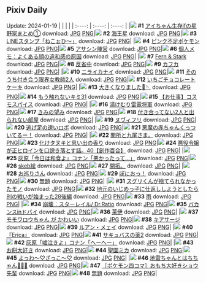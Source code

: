## Pixiv Daily
Update: 2024-01-19
|      |      |      |
| :----: | :----: | :----: |
|![](https://pixiv.microyu.workers.dev/c/240x480/img-master/img/2024/01/16/17/42/28/115219506_p0_master1200.jpg) **#1** [アイちゃん生存ifの星野家まとめ①](https://www.pixiv.net/artworks/115219506) download: [JPG](https://pixiv.microyu.workers.dev/img-original/img/2024/01/16/17/42/28/115219506_p0.jpg) [PNG](https://pixiv.microyu.workers.dev/img-original/img/2024/01/16/17/42/28/115219506_p0.png)|![](https://pixiv.microyu.workers.dev/c/240x480/img-master/img/2024/01/17/00/00/50/115230168_p0_master1200.jpg) **#2** [海王星](https://www.pixiv.net/artworks/115230168) download: [JPG](https://pixiv.microyu.workers.dev/img-original/img/2024/01/17/00/00/50/115230168_p0.jpg) [PNG](https://pixiv.microyu.workers.dev/img-original/img/2024/01/17/00/00/50/115230168_p0.png)|![](https://pixiv.microyu.workers.dev/c/240x480/img-master/img/2024/01/16/00/00/54/115204216_p0_master1200.jpg) **#3** [LINEスタンプ「ねこぉひ～」](https://www.pixiv.net/artworks/115204216) download: [JPG](https://pixiv.microyu.workers.dev/img-original/img/2024/01/16/00/00/54/115204216_p0.jpg) [PNG](https://pixiv.microyu.workers.dev/img-original/img/2024/01/16/00/00/54/115204216_p0.png)|
|![](https://pixiv.microyu.workers.dev/c/240x480/img-master/img/2024/01/16/00/18/05/115204984_p0_master1200.jpg) **#4** [ピンク不足ポケモン](https://www.pixiv.net/artworks/115204984) download: [JPG](https://pixiv.microyu.workers.dev/img-original/img/2024/01/16/00/18/05/115204984_p0.jpg) [PNG](https://pixiv.microyu.workers.dev/img-original/img/2024/01/16/00/18/05/115204984_p0.png)|![](https://pixiv.microyu.workers.dev/c/240x480/img-master/img/2024/01/16/00/01/00/115204226_p0_master1200.jpg) **#5** [アサシン陣営](https://www.pixiv.net/artworks/115204226) download: [JPG](https://pixiv.microyu.workers.dev/img-original/img/2024/01/16/00/01/00/115204226_p0.jpg) [PNG](https://pixiv.microyu.workers.dev/img-original/img/2024/01/16/00/01/00/115204226_p0.png)|![](https://pixiv.microyu.workers.dev/c/240x480/img-master/img/2024/01/16/06/00/06/115210126_p0_master1200.jpg) **#6** [個人メモ：よくある顔の違和感の原因](https://www.pixiv.net/artworks/115210126) download: [JPG](https://pixiv.microyu.workers.dev/img-original/img/2024/01/16/06/00/06/115210126_p0.jpg) [PNG](https://pixiv.microyu.workers.dev/img-original/img/2024/01/16/06/00/06/115210126_p0.png)|
|![](https://pixiv.microyu.workers.dev/c/240x480/img-master/img/2024/01/16/01/05/47/115206304_p0_master1200.jpg) **#7** [Fern & Stark](https://www.pixiv.net/artworks/115206304) download: [JPG](https://pixiv.microyu.workers.dev/img-original/img/2024/01/16/01/05/47/115206304_p0.jpg) [PNG](https://pixiv.microyu.workers.dev/img-original/img/2024/01/16/01/05/47/115206304_p0.png)|![](https://pixiv.microyu.workers.dev/c/240x480/img-master/img/2024/01/16/17/15/51/115218989_p0_master1200.jpg) **#8** [反省中](https://www.pixiv.net/artworks/115218989) download: [JPG](https://pixiv.microyu.workers.dev/img-original/img/2024/01/16/17/15/51/115218989_p0.jpg) [PNG](https://pixiv.microyu.workers.dev/img-original/img/2024/01/16/17/15/51/115218989_p0.png)|![](https://pixiv.microyu.workers.dev/c/240x480/img-master/img/2024/01/16/12/00/16/115214312_p0_master1200.jpg) **#9** [カフカ](https://www.pixiv.net/artworks/115214312) download: [JPG](https://pixiv.microyu.workers.dev/img-original/img/2024/01/16/12/00/16/115214312_p0.jpg) [PNG](https://pixiv.microyu.workers.dev/img-original/img/2024/01/16/12/00/16/115214312_p0.png)|
|![](https://pixiv.microyu.workers.dev/c/240x480/img-master/img/2024/01/16/08/27/34/115211696_p0_master1200.jpg) **#10** [ニライカナイ](https://www.pixiv.net/artworks/115211696) download: [JPG](https://pixiv.microyu.workers.dev/img-original/img/2024/01/16/08/27/34/115211696_p0.jpg) [PNG](https://pixiv.microyu.workers.dev/img-original/img/2024/01/16/08/27/34/115211696_p0.png)|![](https://pixiv.microyu.workers.dev/c/240x480/img-master/img/2024/01/17/00/02/05/115230294_p0_master1200.jpg) **#11** [そのうち付き合う限界女教師2人](https://www.pixiv.net/artworks/115230294) download: [JPG](https://pixiv.microyu.workers.dev/img-original/img/2024/01/17/00/02/05/115230294_p0.jpg) [PNG](https://pixiv.microyu.workers.dev/img-original/img/2024/01/17/00/02/05/115230294_p0.png)|![](https://pixiv.microyu.workers.dev/c/240x480/img-master/img/2024/01/17/20/30/00/115249760_p0_master1200.jpg) **#12** [いちごチョコレートケーキ](https://www.pixiv.net/artworks/115249760) download: [JPG](https://pixiv.microyu.workers.dev/img-original/img/2024/01/17/20/30/00/115249760_p0.jpg) [PNG](https://pixiv.microyu.workers.dev/img-original/img/2024/01/17/20/30/00/115249760_p0.png)|
|![](https://pixiv.microyu.workers.dev/c/240x480/img-master/img/2024/01/16/14/42/01/115216607_p0_master1200.jpg) **#13** [大きくなりました🎀🪡](https://www.pixiv.net/artworks/115216607) download: [JPG](https://pixiv.microyu.workers.dev/img-original/img/2024/01/16/14/42/01/115216607_p0.jpg) [PNG](https://pixiv.microyu.workers.dev/img-original/img/2024/01/16/14/42/01/115216607_p0.png)|![](https://pixiv.microyu.workers.dev/c/240x480/img-master/img/2024/01/17/00/59/55/115231980_p0_master1200.jpg) **#14** [もう触れないキミ31](https://www.pixiv.net/artworks/115231980) download: [JPG](https://pixiv.microyu.workers.dev/img-original/img/2024/01/17/00/59/55/115231980_p0.jpg) [PNG](https://pixiv.microyu.workers.dev/img-original/img/2024/01/17/00/59/55/115231980_p0.png)|![](https://pixiv.microyu.workers.dev/c/240x480/img-master/img/2024/01/16/01/57/52/115207389_p0_master1200.jpg) **#15** [【お仕事】コスモスパイス](https://www.pixiv.net/artworks/115207389) download: [JPG](https://pixiv.microyu.workers.dev/img-original/img/2024/01/16/01/57/52/115207389_p0.jpg) [PNG](https://pixiv.microyu.workers.dev/img-original/img/2024/01/16/01/57/52/115207389_p0.png)|
|![](https://pixiv.microyu.workers.dev/c/240x480/img-master/img/2024/01/17/00/00/21/115230094_p0_master1200.jpg) **#16** [湯けむり雷電将軍](https://www.pixiv.net/artworks/115230094) download: [JPG](https://pixiv.microyu.workers.dev/img-original/img/2024/01/17/00/00/21/115230094_p0.jpg) [PNG](https://pixiv.microyu.workers.dev/img-original/img/2024/01/17/00/00/21/115230094_p0.png)|![](https://pixiv.microyu.workers.dev/c/240x480/img-master/img/2024/01/17/23/18/07/115204258_p0_master1200.jpg) **#17** [きみの望み](https://www.pixiv.net/artworks/115204258) download: [JPG](https://pixiv.microyu.workers.dev/img-original/img/2024/01/17/23/18/07/115204258_p0.jpg) [PNG](https://pixiv.microyu.workers.dev/img-original/img/2024/01/17/23/18/07/115204258_p0.png)|![](https://pixiv.microyu.workers.dev/c/240x480/img-master/img/2024/01/16/21/15/22/115224852_p0_master1200.jpg) **#18** [付き合ってない2人と出られない部屋](https://www.pixiv.net/artworks/115224852) download: [JPG](https://pixiv.microyu.workers.dev/img-original/img/2024/01/16/21/15/22/115224852_p0.jpg) [PNG](https://pixiv.microyu.workers.dev/img-original/img/2024/01/16/21/15/22/115224852_p0.png)|
|![](https://pixiv.microyu.workers.dev/c/240x480/img-master/img/2024/01/16/00/00/09/115204068_p0_master1200.jpg) **#19** [ヌヴィフリ](https://www.pixiv.net/artworks/115204068) download: [JPG](https://pixiv.microyu.workers.dev/img-original/img/2024/01/16/00/00/09/115204068_p0.jpg) [PNG](https://pixiv.microyu.workers.dev/img-original/img/2024/01/16/00/00/09/115204068_p0.png)|![](https://pixiv.microyu.workers.dev/c/240x480/img-master/img/2024/01/16/12/28/31/115214768_p0_master1200.jpg) **#20** [逃げ足の速いロボ](https://www.pixiv.net/artworks/115214768) download: [JPG](https://pixiv.microyu.workers.dev/img-original/img/2024/01/16/12/28/31/115214768_p0.jpg) [PNG](https://pixiv.microyu.workers.dev/img-original/img/2024/01/16/12/28/31/115214768_p0.png)|![](https://pixiv.microyu.workers.dev/c/240x480/img-master/img/2024/01/16/12/22/09/115214683_p0_master1200.jpg) **#21** [悪魔の赤ちゃんくっついてるー！](https://www.pixiv.net/artworks/115214683) download: [JPG](https://pixiv.microyu.workers.dev/img-original/img/2024/01/16/12/22/09/115214683_p0.jpg) [PNG](https://pixiv.microyu.workers.dev/img-original/img/2024/01/16/12/22/09/115214683_p0.png)|
|![](https://pixiv.microyu.workers.dev/c/240x480/img-master/img/2024/01/17/07/25/30/115236603_p0_master1200.jpg) **#22** [関所と九尾さま。](https://www.pixiv.net/artworks/115236603) download: [JPG](https://pixiv.microyu.workers.dev/img-original/img/2024/01/17/07/25/30/115236603_p0.jpg) [PNG](https://pixiv.microyu.workers.dev/img-original/img/2024/01/17/07/25/30/115236603_p0.png)|![](https://pixiv.microyu.workers.dev/c/240x480/img-master/img/2024/01/16/00/04/03/115204465_p0_master1200.jpg) **#23** [化けタヌキと思い出の香り](https://www.pixiv.net/artworks/115204465) download: [JPG](https://pixiv.microyu.workers.dev/img-original/img/2024/01/16/00/04/03/115204465_p0.jpg) [PNG](https://pixiv.microyu.workers.dev/img-original/img/2024/01/16/00/04/03/115204465_p0.png)|![](https://pixiv.microyu.workers.dev/c/240x480/img-master/img/2024/01/16/22/15/01/115225331_p0_master1200.jpg) **#24** [悪役令嬢が正ヒロインを口説き落とす話。40【創作百合】](https://www.pixiv.net/artworks/115225331) download: [JPG](https://pixiv.microyu.workers.dev/img-original/img/2024/01/16/22/15/01/115225331_p0.jpg) [PNG](https://pixiv.microyu.workers.dev/img-original/img/2024/01/16/22/15/01/115225331_p0.png)|
|![](https://pixiv.microyu.workers.dev/c/240x480/img-master/img/2024/01/16/12/00/15/115214311_p0_master1200.jpg) **#25** [灰原「今日は和食よ」コナン「悪かったって…」](https://www.pixiv.net/artworks/115214311) download: [JPG](https://pixiv.microyu.workers.dev/img-original/img/2024/01/16/12/00/15/115214311_p0.jpg) [PNG](https://pixiv.microyu.workers.dev/img-original/img/2024/01/16/12/00/15/115214311_p0.png)|![](https://pixiv.microyu.workers.dev/c/240x480/img-master/img/2024/01/16/23/46/39/115229600_p0_master1200.jpg) **#26** [skeb絵](https://www.pixiv.net/artworks/115229600) download: [JPG](https://pixiv.microyu.workers.dev/img-original/img/2024/01/16/23/46/39/115229600_p0.jpg) [PNG](https://pixiv.microyu.workers.dev/img-original/img/2024/01/16/23/46/39/115229600_p0.png)|![](https://pixiv.microyu.workers.dev/c/240x480/img-master/img/2024/01/17/23/52/29/115239928_p0_master1200.jpg) **#27** [開拓。](https://www.pixiv.net/artworks/115239928) download: [JPG](https://pixiv.microyu.workers.dev/img-original/img/2024/01/17/23/52/29/115239928_p0.jpg) [PNG](https://pixiv.microyu.workers.dev/img-original/img/2024/01/17/23/52/29/115239928_p0.png)|
|![](https://pixiv.microyu.workers.dev/c/240x480/img-master/img/2024/01/16/12/12/52/115214563_p0_master1200.jpg) **#28** [お巡りさん](https://www.pixiv.net/artworks/115214563) download: [JPG](https://pixiv.microyu.workers.dev/img-original/img/2024/01/16/12/12/52/115214563_p0.jpg) [PNG](https://pixiv.microyu.workers.dev/img-original/img/2024/01/16/12/12/52/115214563_p0.png)|![](https://pixiv.microyu.workers.dev/c/240x480/img-master/img/2024/01/18/10/15/05/115231204_p0_master1200.jpg) **#29** [ぽにおっ！](https://www.pixiv.net/artworks/115231204) download: [JPG](https://pixiv.microyu.workers.dev/img-original/img/2024/01/18/10/15/05/115231204_p0.jpg) [PNG](https://pixiv.microyu.workers.dev/img-original/img/2024/01/18/10/15/05/115231204_p0.png)|![](https://pixiv.microyu.workers.dev/c/240x480/img-master/img/2024/01/17/18/19/28/115246439_p0_master1200.jpg) **#30** [無題](https://www.pixiv.net/artworks/115246439) download: [JPG](https://pixiv.microyu.workers.dev/img-original/img/2024/01/17/18/19/28/115246439_p0.jpg) [PNG](https://pixiv.microyu.workers.dev/img-original/img/2024/01/17/18/19/28/115246439_p0.png)|
|![](https://pixiv.microyu.workers.dev/c/240x480/img-master/img/2024/01/17/00/02/29/115230320_p0_master1200.jpg) **#31** [スグリくんが捨てられなかったモノ](https://www.pixiv.net/artworks/115230320) download: [JPG](https://pixiv.microyu.workers.dev/img-original/img/2024/01/17/00/02/29/115230320_p0.jpg) [PNG](https://pixiv.microyu.workers.dev/img-original/img/2024/01/17/00/02/29/115230320_p0.png)|![](https://pixiv.microyu.workers.dev/c/240x480/img-master/img/2024/01/16/11/04/11/115213545_p0_master1200.jpg) **#32** [地元のいじめっ子に仕返ししようとしたら別の戦いが始まった28後編](https://www.pixiv.net/artworks/115213545) download: [JPG](https://pixiv.microyu.workers.dev/img-original/img/2024/01/16/11/04/11/115213545_p0.jpg) [PNG](https://pixiv.microyu.workers.dev/img-original/img/2024/01/16/11/04/11/115213545_p0.png)|![](https://pixiv.microyu.workers.dev/c/240x480/img-master/img/2024/01/16/00/45/32/115205786_p0_master1200.jpg) **#33** [雨](https://www.pixiv.net/artworks/115205786) download: [JPG](https://pixiv.microyu.workers.dev/img-original/img/2024/01/16/00/45/32/115205786_p0.jpg) [PNG](https://pixiv.microyu.workers.dev/img-original/img/2024/01/16/00/45/32/115205786_p0.png)|
|![](https://pixiv.microyu.workers.dev/c/240x480/img-master/img/2024/01/17/12/23/25/115240813_p0_master1200.jpg) **#34** [崩壊：スターレイル/ Dr.Ratio](https://www.pixiv.net/artworks/115240813) download: [JPG](https://pixiv.microyu.workers.dev/img-original/img/2024/01/17/12/23/25/115240813_p0.jpg) [PNG](https://pixiv.microyu.workers.dev/img-original/img/2024/01/17/12/23/25/115240813_p0.png)|![](https://pixiv.microyu.workers.dev/c/240x480/img-master/img/2024/01/16/01/56/03/115207364_p0_master1200.jpg) **#35** [バカンスinドバイ](https://www.pixiv.net/artworks/115207364) download: [JPG](https://pixiv.microyu.workers.dev/img-original/img/2024/01/16/01/56/03/115207364_p0.jpg) [PNG](https://pixiv.microyu.workers.dev/img-original/img/2024/01/16/01/56/03/115207364_p0.png)|![](https://pixiv.microyu.workers.dev/c/240x480/img-master/img/2024/01/16/16/00/58/115217740_p0_master1200.jpg) **#36** [莱伊](https://www.pixiv.net/artworks/115217740) download: [JPG](https://pixiv.microyu.workers.dev/img-original/img/2024/01/16/16/00/58/115217740_p0.jpg) [PNG](https://pixiv.microyu.workers.dev/img-original/img/2024/01/16/16/00/58/115217740_p0.png)|
|![](https://pixiv.microyu.workers.dev/c/240x480/img-master/img/2024/01/16/20/52/58/115224141_p0_master1200.jpg) **#37** [モモワロウちゃん が かわいい](https://www.pixiv.net/artworks/115224141) download: [JPG](https://pixiv.microyu.workers.dev/img-original/img/2024/01/16/20/52/58/115224141_p0.jpg) [PNG](https://pixiv.microyu.workers.dev/img-original/img/2024/01/16/20/52/58/115224141_p0.png)|![](https://pixiv.microyu.workers.dev/c/240x480/img-master/img/2024/01/17/01/39/05/115232837_p0_master1200.jpg) **#38** [キアサージ](https://www.pixiv.net/artworks/115232837) download: [JPG](https://pixiv.microyu.workers.dev/img-original/img/2024/01/17/01/39/05/115232837_p0.jpg) [PNG](https://pixiv.microyu.workers.dev/img-original/img/2024/01/17/01/39/05/115232837_p0.png)|![](https://pixiv.microyu.workers.dev/c/240x480/img-master/img/2024/01/17/00/00/48/115230166_p0_master1200.jpg) **#39** [ルアン・メェイ](https://www.pixiv.net/artworks/115230166) download: [JPG](https://pixiv.microyu.workers.dev/img-original/img/2024/01/17/00/00/48/115230166_p0.jpg) [PNG](https://pixiv.microyu.workers.dev/img-original/img/2024/01/17/00/00/48/115230166_p0.png)|
|![](https://pixiv.microyu.workers.dev/c/240x480/img-master/img/2024/01/17/19/29/07/115248059_p0_master1200.jpg) **#40** [『Erica』](https://www.pixiv.net/artworks/115248059) download: [JPG](https://pixiv.microyu.workers.dev/img-original/img/2024/01/17/19/29/07/115248059_p0.jpg) [PNG](https://pixiv.microyu.workers.dev/img-original/img/2024/01/17/19/29/07/115248059_p0.png)|![](https://pixiv.microyu.workers.dev/c/240x480/img-master/img/2024/01/16/00/01/06/115204242_p0_master1200.jpg) **#41** [サキュバスの薬2](https://www.pixiv.net/artworks/115204242) download: [JPG](https://pixiv.microyu.workers.dev/img-original/img/2024/01/16/00/01/06/115204242_p0.jpg) [PNG](https://pixiv.microyu.workers.dev/img-original/img/2024/01/16/00/01/06/115204242_p0.png)|![](https://pixiv.microyu.workers.dev/c/240x480/img-master/img/2024/01/17/16/18/06/115244083_p0_master1200.jpg) **#42** [灰原「嘘泣きよ」コナン「へーへー」](https://www.pixiv.net/artworks/115244083) download: [JPG](https://pixiv.microyu.workers.dev/img-original/img/2024/01/17/16/18/06/115244083_p0.jpg) [PNG](https://pixiv.microyu.workers.dev/img-original/img/2024/01/17/16/18/06/115244083_p0.png)|
|![](https://pixiv.microyu.workers.dev/c/240x480/img-master/img/2024/01/16/00/31/16/115205416_p0_master1200.jpg) **#43** [お餅大好き](https://www.pixiv.net/artworks/115205416) download: [JPG](https://pixiv.microyu.workers.dev/img-original/img/2024/01/16/00/31/16/115205416_p0.jpg) [PNG](https://pixiv.microyu.workers.dev/img-original/img/2024/01/16/00/31/16/115205416_p0.png)|![](https://pixiv.microyu.workers.dev/c/240x480/img-master/img/2024/01/16/09/06/44/115212188_p0_master1200.jpg) **#44** [聖園ミカ](https://www.pixiv.net/artworks/115212188) download: [JPG](https://pixiv.microyu.workers.dev/img-original/img/2024/01/16/09/06/44/115212188_p0.jpg) [PNG](https://pixiv.microyu.workers.dev/img-original/img/2024/01/16/09/06/44/115212188_p0.png)|![](https://pixiv.microyu.workers.dev/c/240x480/img-master/img/2024/01/16/00/30/23/115205388_p0_master1200.jpg) **#45** [よっわ～♡ざっこ～♡](https://www.pixiv.net/artworks/115205388) download: [JPG](https://pixiv.microyu.workers.dev/img-original/img/2024/01/16/00/30/23/115205388_p0.jpg) [PNG](https://pixiv.microyu.workers.dev/img-original/img/2024/01/16/00/30/23/115205388_p0.png)|
|![](https://pixiv.microyu.workers.dev/c/240x480/img-master/img/2024/01/16/12/05/14/115214435_p0_master1200.jpg) **#46** [地雷ちゃんとはちちゃん🥺💜🐝](https://www.pixiv.net/artworks/115214435) download: [JPG](https://pixiv.microyu.workers.dev/img-original/img/2024/01/16/12/05/14/115214435_p0.jpg) [PNG](https://pixiv.microyu.workers.dev/img-original/img/2024/01/16/12/05/14/115214435_p0.png)|![](https://pixiv.microyu.workers.dev/c/240x480/img-master/img/2024/01/16/21/49/33/115225988_p0_master1200.jpg) **#47** [［ポケモン四コマ］おもち大好きショウ先輩](https://www.pixiv.net/artworks/115225988) download: [JPG](https://pixiv.microyu.workers.dev/img-original/img/2024/01/16/21/49/33/115225988_p0.jpg) [PNG](https://pixiv.microyu.workers.dev/img-original/img/2024/01/16/21/49/33/115225988_p0.png)|![](https://pixiv.microyu.workers.dev/c/240x480/img-master/img/2024/01/16/00/00/04/115204050_p0_master1200.jpg) **#48** [無題](https://www.pixiv.net/artworks/115204050) download: [JPG](https://pixiv.microyu.workers.dev/img-original/img/2024/01/16/00/00/04/115204050_p0.jpg) [PNG](https://pixiv.microyu.workers.dev/img-original/img/2024/01/16/00/00/04/115204050_p0.png)|
